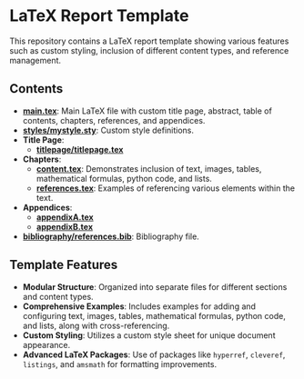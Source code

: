 # LaTeX Report Template

This repository contains a LaTeX report template showing various features such as custom styling, inclusion of different content types, and reference management.

## Contents

- **[main.tex](main.tex)**: Main LaTeX file with custom title page, abstract, table of contents, chapters, references, and appendices.
- **[styles/mystyle.sty](styles/mystyle.sty)**: Custom style definitions.
- **Title Page**:
  - **[titlepage/titlepage.tex](titlepage/titlepage.tex)**
- **Chapters**:
  - **[content.tex](chapters/content/content.tex)**: Demonstrates inclusion of text, images, tables, mathematical formulas, python code, and lists.
  - **[references.tex](chapters/references/references.tex)**: Examples of referencing various elements within the text.
- **Appendices**:
  - **[appendixA.tex](appendices/appendixA.tex)**
  - **[appendixB.tex](appendices/appendixB.tex)**
- **[bibliography/references.bib](bibliography/references.bib)**: Bibliography file.

## Template Features

- **Modular Structure**: Organized into separate files for different sections and content types.
- **Comprehensive Examples**: Includes examples for adding and configuring text, images, tables, mathematical formulas, python code, and lists, along with cross-referencing.
- **Custom Styling**: Utilizes a custom style sheet for unique document appearance.
- **Advanced LaTeX Packages**: Use of packages like `hyperref`, `cleveref`, `listings`, and `amsmath` for formatting improvements.
